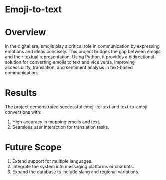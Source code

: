 # Emoji-to-text
# Overview
In the digital era, emojis play a critical role in communication by expressing emotions and ideas concisely. This project bridges the gap between emojis and their textual representation. Using Python, it provides a bidirectional solution for converting emojis to text and vice versa, improving accessibility, translation, and sentiment analysis in text-based communication.

# Results
The project demonstrated successful emoji-to-text and text-to-emoji conversions with:
1. High accuracy in mapping emojis and text.
2. Seamless user interaction for translation tasks.

# Future Scope
1. Extend support for multiple languages.
2. Integrate the system into messaging platforms or chatbots.
3. Expand the database to include slang and regional variations.
